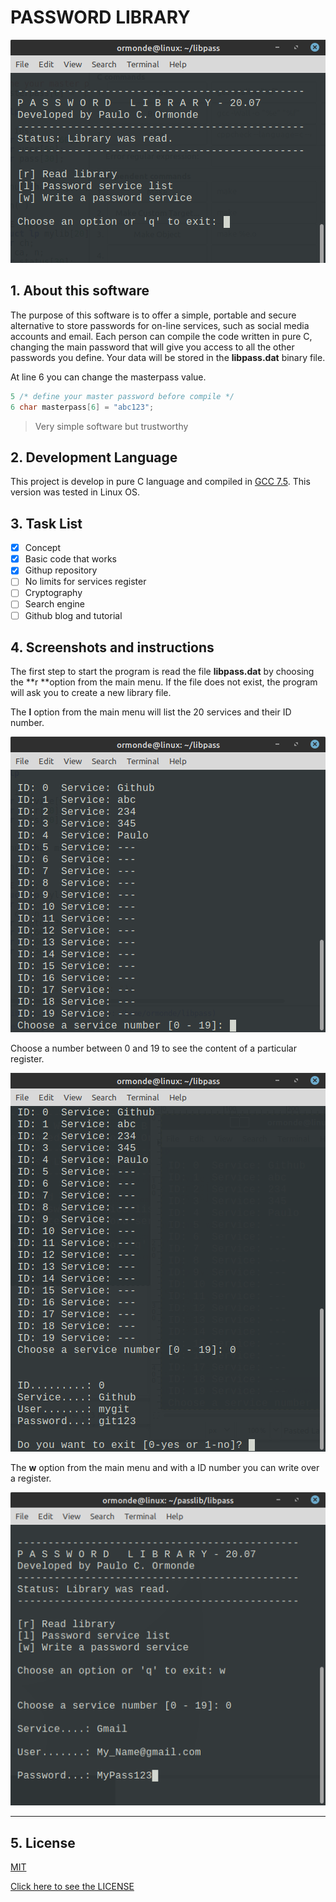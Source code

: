 # PASSWORD LIBRARY

![Screenshot](tela.png)  

## 1. About this software

The purpose of this software is to offer a simple, portable and secure alternative to store passwords for on-line services, such as social media accounts and email. Each person can compile the code written in pure C, changing the main password that will give you access to all the other passwords you define. Your data will be stored in the **libpass.dat** binary file.

At line 6 you can change the masterpass value. 

```c
5 /* define your master password before compile */
6 char masterpass[6] = "abc123"; 
```

> Very simple software but trustworthy 

## 2. Development Language

This project is develop in pure C language and compiled in [GCC 7.5](https://gcc.gnu.org/). This version was tested in Linux OS.

## 3. Task List

- [x] Concept
- [x] Basic code that works
- [x] Githup repository
- [ ] No limits for services register
- [ ] Cryptography
- [ ] Search engine
- [ ] Github blog and tutorial

## 4. Screenshots and instructions

The first step to start the program is read the file **libpass.dat** by choosing the **r **option from the main menu. If the file does not exist, the program will ask you to create a new library file.

The **l** option from the main menu will list the 20 services and their ID number. 

![lista.png](lista.png)



Choose a number between 0 and 19 to see the content of a particular register. 

![service.png](service.png)



The **w** option from the main menu and with a ID number you can write over a register.

![write.png](write.png)



---

## 5. License

[MIT](https://opensource.org/licenses/MIT)

[Click here to see the LICENSE](LICENSE)



 



